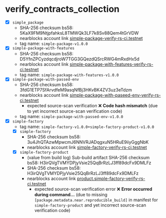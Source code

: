 # verify_contracts_collection

- [x] `simple_package`
  - SHA-256 checksum bs58: 5KaX9FM9NtjpfahksL8TMWQk3LF7k8Sv88Qem4tGrVDW
  - nearblocks account link [simple-package-verify-rs-ci.testnet](https://testnet.nearblocks.io/address/simple-package-verify-rs-ci.testnet?tab=contract)
  - tag name: `simple-package-v1.0.0`
- [x] `simple-package-with-features`
  - SHA-256 checksum bs58: D5YfnZPCyzdqcdjroW7TGG3GQezdQSrcRWG4mRxdHx5d
  - nearblocks account link [simple-package-with-features-verify-rs-ci.testnet](https://testnet.nearblocks.io/address/simple-package-with-features-verify-rs-ci.testnet)
  - tag name: `simple-package-with-features-v1.0.0`
- [x] `simple-package-with-passed-env`
  - SHA-256 checksum bs58: 3fdG1ETP7SfArvdfeM9asqNfBj3HKvBK4ZV3uz3eTdzm
  - nearblocks account link [simple-package-with-paseed-env-verify-rs-ci.testnet](https://testnet.nearblocks.io/address/simple-package-with-paseed-env-verify-rs-ci.testnet?tab=contract)
    - expected source-scan verification ❌ **Code hash mismatch** (due to yet incorrect source-scan verification code)
  - tag name: `simple-package-with-passed-env-v1.0.0`
- [x] `simple-factory`
    - tag name: `simple-factory-v1.0.0+simple-factory-product-v1.0.0`
  - [x] `simple-factory`
    - SHA-256 checksum bs58: 3u4JhQTAzwMpwcmJ6NNVRJADqgxuN5HRuE9iiyGggNbK
    - nearblocks account link [simple-factory-verify-rs-ci.testnet](https://testnet.nearblocks.io/address/simple-factory-verify-rs-ci.testnet?tab=contract)
  - [x] `simple-factory-product`
    - (value from build log) Sub-build artifact SHA-256 checksum bs58: H3irQVgTVMYDPjyVsie25QqBrRzLJ3ff89dcFx9DMLFz
    - SHA-256 checksum bs58: H3irQVgTVMYDPjyVsie25QqBrRzLJ3ff89dcFx9DMLFz
    - nearblocks account link [product.simple-factory-verify-rs-ci.testnet](https://testnet.nearblocks.io/address/product.simple-factory-verify-rs-ci.testnet?tab=contract)
      - expected source-scan verification error ❌ **Error occurred during command...**
        (due to missing `[package.metadata.near.reproducible_build]` in manifest for `simple-factory-product` and yet incorrect source-scan verification code)
